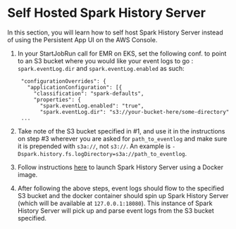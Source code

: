 # **Self Hosted Spark History Server**

In this section, you will learn how to self host Spark History Server instead of using the Persistent App UI on the AWS Console.

1. In your StartJobRun call for EMR on EKS, set the following conf. to point to an S3 bucket where you would like your event logs to go : `spark.eventLog.dir` and `spark.eventLog.enabled` as such:


        "configurationOverrides": {
          "applicationConfiguration": [{
            "classification": "spark-defaults",
            "properties": {
              "spark.eventLog.enabled": "true",
              "spark.eventLog.dir": "s3://your-bucket-here/some-directory"
        ...


2. Take note of the S3 bucket specified in #1, and use it in the instructions on step #3 wherever you are asked for `path_to_eventlog` and make sure it is prepended with `s3a://`, not `s3://`. An example is `-Dspark.history.fs.logDirectory=s3a://path_to_eventlog`.

3. Follow instructions [here](https://docs.aws.amazon.com/glue/latest/dg/monitor-spark-ui-history.html#monitor-spark-ui-history-local) to launch Spark History Server using a Docker image.

4. After following the above steps, event logs should flow to the specified S3 bucket and the docker container should spin up Spark History Server (which will be available at `127.0.0.1:18080`). This instance of Spark History Server will pick up and parse event logs from the S3 bucket specified.
